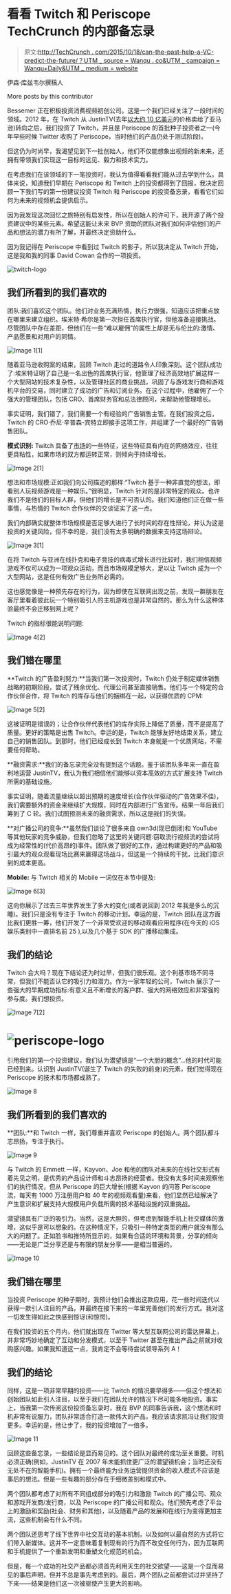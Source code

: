 # 看看 Twitch 和 Periscope TechCrunch 的内部备忘录

> 原文:[http://TechCrunch . com/2015/10/18/can-the-past-help-a-VC-predict-the-future/？UTM _ source = Wanqu . co&UTM _ campaign = Wanqu+Daily&UTM _ medium = website](http://techcrunch.com/2015/10/18/can-the-past-help-a-vc-predict-the-future/?utm_source=wanqu.co&utm_campaign=Wanqu+Daily&utm_medium=website)

伊森·库兹韦尔撰稿人

More posts by this contributor

Bessemer 正在积极投资消费视频初创公司。这是一个我们已经关注了一段时间的领域。2012 年，在 Twitch 从 JustinTV(去年[以大约 10 亿美元](https://beta.techcrunch.com/2014/08/25/amazon-will-officially-acquire-twitch/)的价格卖给了亚马逊)转向之后，我们投资了 Twitch，并且是 Periscope 的首批种子投资者之一(今年早些时候 Twitter 收购了 Periscope，当时他们的产品仍处于测试阶段)。

但这仍为时尚早，我渴望见到下一批创始人，他们不仅能想象出视频的新未来，还拥有带领我们实现这一目标的远见、毅力和技术实力。

在考虑我们在该领域的下一笔投资时，我认为值得看看我们能从过去学到什么。具体来说，知道我们早期在 Periscope 和 Twitch 上的投资都得到了回报，我决定回顾一下我们写的第一份建议投资 Twitch 和 Periscope 的投资备忘录，看看它们如何为未来的视频机会提供启示。

因为我发现这次回忆之旅特别有启发性，所以在创始人的许可下，我开源了两个投资建议中的某些元素。希望这能让未来 BVP 资助的团队对我们如何评估他们的产品和想法的潜力有所了解，并最终决定资助什么。

因为我记得在 Periscope 中看到过 Twitch 的影子，所以我决定从 Twitch 开始，这是我和我的同事 David Cowan 合作的一项投资。

![twitch-logo](../Images/a2fca0ecfe4f60c965741cc207d52f08.png)

## 我们所看到的我们喜欢的

团队:我们喜欢这个团队。他们对业务充满热情，执行力很强，知道应该把重点放在哪里来建立组织。埃米特·希尔是第一次担任首席执行官，但他准备迎接挑战。尽管团队中存在差距，但他们在一些“难以雇佣”的属性上却是无与伦比的:激情、产品愿景和对用户的同情。

![Image 1[1]](../Images/6a77981959c7f633accd07d0bd779768.png)

随着亚马逊收购案的结束，回顾 Twitch 走过的道路令人印象深刻。这个团队成功了:埃米特证明了自己是一名出色的首席执行官，他管理了经济高效地扩展这样一个大型网站的技术复杂性，以及管理社区的商业挑战，巩固了与游戏发行商和游戏机平台的交易，同时建立了成功的广告和订阅业务。在这个过程中，他雇佣了一个强大的管理团队，包括 CRO、首席财务官和总法律顾问，来帮助他管理增长。

事实证明，我们错了，我们需要一个有经验的广告销售主管。在我们投资之后，Twitch 的 CRO·乔尼·辛普森-宾特立即接手这项工作，并组建了一个最好的广告销售团队。

**模式识别:** Twitch 具备了[市场](http://www.bvp.com/Marketplaces)的一些特征，这些特征具有内在的网络效应，往往更具粘性，如果市场的双方都运转正常，则倾向于持续增长。

![Image 2[1]](../Images/bfb199cf074f7a31237d410f458e7449.png)

想法和市场规模:正如我们向公司描述的那样:“Twitch 基于一种非直觉的想法，即看别人玩视频游戏是一种娱乐。”很明显，Twitch 针对的是非常特定的观众。也许我们不是他们的目标人群，但他们的增长是不可否认的。我们知道他们正在做一些事情，与热情的 Twitch 合作伙伴的交谈证实了这一点。

我们内部确实就整体市场规模是否足够大进行了长时间的存在性辩论，并认为这是投资的关键风险，但不幸的是，我们没有太多明确的数据来支持这场辩论。

![Image 3[1]](../Images/315653baba82c0807af8fdf14b051411.png)

在将 Twitch 与亚洲在线扑克和电子竞技的病毒式增长进行比较时，我们相信视频游戏不仅可以成为一项观众运动，而且市场规模足够大，足以让 Twitch 成为一个大型网站，这是任何有效广告业务所必需的。

这也感觉像是一种预先存在的行为，因为即使在互联网出现之前，发现一群朋友在客厅里看着彼此玩一个特别吸引人的主机游戏也是非常自然的。那么为什么这种体验最终不会迁移到网上呢？

Twitch 的指标很能说明问题:

![Image 4[2]](../Images/afc941a7e29430a7a7997819e1441d81.png)

## 我们错在哪里

**Twitch 的广告盈利努力:**当我们第一次投资时，Twitch 仍处于制定媒体销售战略的初期阶段，尝试了残余优化、代理公司甚至直接销售。他们与一个特定的合作伙伴合作，将 Twitch 的库存与他们的捆绑在一起，以获得优质的 CPM:

![Image 5[2]](../Images/488f72aa7743ef20a88ae14b9b327e3a.png)

这被证明是错误的；让合作伙伴代表他们的库存实际上降低了质量，而不是提高了质量。更好的策略是出售 Twitch。幸运的是，Twitch 能够友好地结束关系，建立自己的销售团队。到那时，他们已经成长到 Twitch 本身就是一个优质网站，不需要任何帮助。

**融资需求:**我们的备忘录完全没有提到这个话题。鉴于该团队多年来一直在盈利地运营 JustinTV，我认为我们相信他们能够以资本高效的方式扩展支持 Twitch 所需的基础设施。

事实证明，随着流量继续以超出预期的速度增长(合作伙伴驱动的广告效果不佳)，我们需要额外的资金来继续扩大规模，同时在内部进行广告宣传。结果一年后我们筹到了 C 轮。我们试图预测未来的融资需求，所以这是我们的失误。

**对广播公司的竞争:**虽然我们谈论了很多来自 own3d(现已倒闭)和 YouTube 等其他玩家的竞争威胁，但我们忽略了这里的关键问题:窃取流行视频流的尝试将成为经常性的(代价高昂的)事件。团队做了很好的工作，通过构建更好的产品和吸引最大的观众观看现场比赛来赢得这场战斗，但这是一个持续的干扰，比我们意识到的成本更高。

**Mobile:** 与 Twitch 相关的 Mobile 一词仅在本节中提及:

![Image 6[3]](../Images/a8154d820c8a3833cf5132d6220b00ec.png)

这向你展示了过去三年世界发生了多大的变化(或者说回到 2012 年我是多么的沉睡)。我们只是没有专注于 Twitch 的移动计划。幸运的是，Twitch 团队在这方面比我们更胜一筹，他们开发了一个非常受欢迎的移动观看应用程序(在今天的 iOS 娱乐类别中一直排名前 25 ),以及几个基于 SDK 的广播移动集成。

## 我们的结论

Twitch 会大吗？现在下结论还为时过早，但我们很乐观。这个利基市场不同寻常，但我们不能否认它的吸引力和潜力。作为一家年轻的公司，Twitch 展示了一些强大的早期成功指标:有意义且不断增长的客户群、强大的网络效应和非常强的参与度。我们想投资。

![Image 7[2]](../Images/8d45d2774c5b34623f75d15e75cdf83b.png)

# ![periscope-logo](../Images/ef1f08d58785ba7f8ff66af5de829572.png)

引用我们的第一个投资建议，我们认为潜望镜是“一个大胆的概念”…他的时代可能已经到来。认识到 JustinTV(诞生了 Twitch 的失败的前身)的元素，我们觉得现在 Periscope 的技术和市场都成熟了。

![Image 8](../Images/9d058f629c18ab67a6c564932d3487cc.png)

## 我们所看到的我们喜欢的

**团队:**和 Twitch 一样，我们尊重并喜欢 Periscope 的创始人。两个团队都斗志昂扬，专注于执行。

![Image 9](../Images/e0509875935e8de758a12bfd22cc4f29.png)

与 Twitch 的 Emmett 一样，Kayvon、Joe 和他的团队对未来的在线社交形式有着先见之明，是优秀的产品设计师和斗志昂扬的经营者。我没有太多时间来观察他们的执行情况，但从 Periscope 的巨大增长(根据 Kayvon 的问答 Periscope 流，每天有 1000 万注册用户和 40 年的视频观看量)来看，他们显然已经解决了产生意识和扩展支持大规模用户负载所需的技术基础设施的双重挑战。

潜望镜具有广泛的吸引力。当然，这是大胆的，但考虑到智能手机上社交媒体的激增，这似乎是可以想象的。在这种情况下，只吸引一种特定类型的用户就没有那么大的问题了。正如脸书和推特所显示的，如果有合适的环境和背景，分享的倾向——无论是广泛分享还是与有限的朋友分享——是相当普遍的。

![Image 10](../Images/59baad1717f59d02f0f72f141197e37c.png)

## 我们错在哪里

当投资 Periscope 的种子期时，我预计他们会推出这款应用，花一些时间迭代以获得一款引人注目的产品，并最终在接下来的一年里完善他们的发行方式。我对这一切发生得如此之快感到惊讶(和惊愕)。

在我们投资的五个月内，他们就出现在 Twitter 等大型互联网公司的雷达屏幕上，并非常巧妙地确定了互动和分发模式，以至于 Twitter 甚至在推出产品之前就对收购感兴趣。如果我知道这一点，我肯定不会等待尝试领导系列 A！

## 我们的结论

同样，这是一项非常早期的投资——比 Twitch 的情况要早得多——但这个想法和创始团队如此引人注目，以至于我们在团队允许的情况下尽可能多地投资。事实上，当我第一次传阅这份投资备忘录时，我在 BVP 的同事告诉我，这个想法和时机非常有说服力，团队非常适合打造一款伟大的产品，我应该请求凯冯让我们投资更多。幸运的是，他让步了，我的投资增加了一倍多。

![Image 11](../Images/64616516a44cc8fb996a6d7aefa90c03.png)

回顾这些备忘录，一些结论是显而易见的。这个团队对最终的成功至关重要。时机必须正确(例如，JustinTV 在 2007 年未能抓住更广泛的潜望镜机会；当时还没有无处不在的智能手机)。拥有一个最终能为业务运营提供资金的收入模式不应该是事后的想法。但是一些有趣的部分存在于细微差别和模式中。

两个团队都考虑了对所有不同组成部分的吸引力和激励 Twitch 的广播公司、观众和游戏开发商/发行商，以及 Periscope 的广播公司和观众。他们预先考虑了平台上的激励和奖励(社会、财务和其他)，以及随着产品的发展和在线行为变得更加主流，这些机制会有什么不同。

两个团队还思考了线下世界中社交互动的基本机制，以及如何以最自然的方式将它们带入新媒体。这并不一定意味着复制现有的行为而不改变任何行为，因为互联网和手机提供了一个重新发明和重塑文化规范的机会。

但是，每一个成功的社交产品都必须首先利用天生的社交欲望——这是一个显而易见的事后声明，但并不总是事先考虑到的。最后，两个团队之前都尝试过并坚持了下来——结果是他们这一次被驱使产生更大的影响。